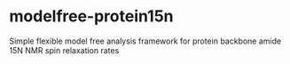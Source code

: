 # modelfree-protein15n
Simple flexible model free analysis framework for protein backbone amide 15N NMR spin relaxation rates
